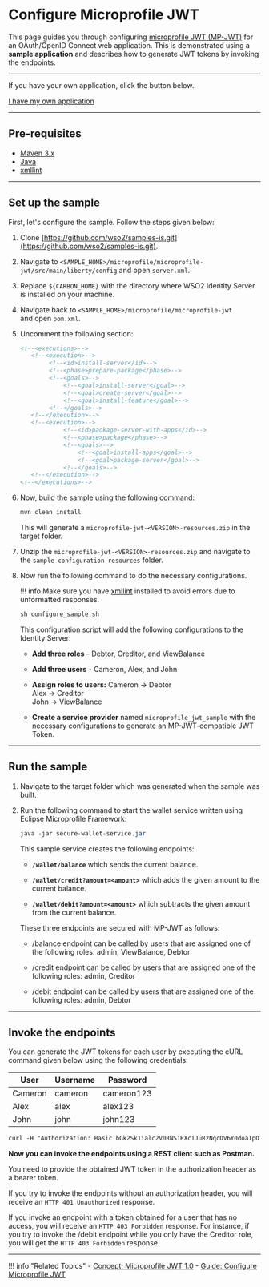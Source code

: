 # Configure Microprofile JWT

This page guides you through configuring [microprofile JWT (MP-JWT)](../../../concepts/authentication/microprofile-jwt/) for an OAuth/OpenID Connect web application. This is demonstrated using a **sample application** and describes how to generate JWT tokens by invoking the endpoints.

----
If you have your own application, click the button below.

<a class="samplebtn_a" href="../../guides/access-delegation/microprofile-jwt"   rel="nofollow noopener">I have my own application</a>

----

## Pre-requisites

- [Maven 3.x](https://maven.apache.org/download.cgi)
- [Java](https://www.oracle.com/java/technologies/javase-downloads.html)
- [xmllint](http://xmlsoft.org/xmllint.html)
    
----

## Set up the sample

First, let's configure the sample. Follow the steps given below:

1.  Clone [https://github.com/wso2/samples-is.git](https://github.com/wso2/samples-is.git).

2.  Navigate to `<SAMPLE_HOME>/microprofile/microprofile-jwt/src/main/liberty/config` and open `server.xml`.

3.  Replace `${CARBON_HOME}` with the directory where WSO2 Identity Server is installed on your machine.

4.  Navigate back to `<SAMPLE_HOME>/microprofile/microprofile-jwt` and open `pom.xml`. 
    
5.  Uncomment the following section:

    ``` xml
    <!--<executions>-->
       <!--<execution>-->
            <!--<id>install-server</id>-->
            <!--<phase>prepare-package</phase>-->
            <!--<goals>-->
                <!--<goal>install-server</goal>-->
                <!--<goal>create-server</goal>-->
                <!--<goal>install-feature</goal>-->
            <!--</goals>-->
       <!--</execution>-->
       <!--<execution>-->
                <!--<id>package-server-with-apps</id>-->
                <!--<phase>package</phase>-->
                <!--<goals>-->
                    <!--<goal>install-apps</goal>-->
                    <!--<goal>package-server</goal>-->
                <!--</goals>-->
       <!--</execution>-->
    <!--</executions>-->
    ```

6.  Now, build the sample using the following command:

    ``` xml
    mvn clean install
    ```

    This will generate a `microprofile-jwt-<VERSION>-resources.zip` in the target folder.

7.  Unzip the `microprofile-jwt-<VERSION>-resources.zip` and navigate to the `sample-configuration-resources` folder.
    
8.  Now run the following command to do the necessary configurations.

    !!! info 
        Make sure you have [xmllint](http://www.xmlsoft.org/downloads.html) installed to avoid errors due to unformatted responses.

    ``` xml
    sh configure_sample.sh
    ```

    This configuration script will add the following configurations to
    the Identity Server:

    -   **Add three roles** - Debtor, Creditor, and ViewBalance

    -   **Add three users** - Cameron, Alex, and John

    -   **Assign roles to users:**
        Cameron -\> Debtor  
        Alex -\> Creditor  
        John -\> ViewBalance

    -   **Create a service provider** named `microprofile_jwt_sample` with the necessary configurations to generate an MP-JWT-compatible JWT Token.

----

## Run the sample

1.  Navigate to the target folder which was generated when the sample
    was built.

2.  Run the following command to start the wallet service written using
    Eclipse Microprofile Framework:

    ``` java
    java -jar secure-wallet-service.jar
    ```

    This sample service creates the following endpoints:

    -   **`/wallet/balance`** which sends the current balance.

    -   **`/wallet/credit?amount=<amount>`** which adds the given amount to the current balance.

    -   **`/wallet/debit?amount=<amount>`** which subtracts the given amount from the current balance.

    These three endpoints are secured with MP-JWT as follows:

    -   /balance endpoint can be called by users that are assigned one of the following roles: admin, ViewBalance, Debtor

    -   /credit endpoint can be called by users that are assigned one of the following roles: admin, Creditor

    -   /debit endpoint can be called by users that are assigned one of the following roles: admin, Debtor

-----

## Invoke the endpoints

You can generate the JWT tokens for each user by executing the cURL
command given below using the following credentials:

| User    | Username | Password   |
|---------|----------|------------|
| Cameron | cameron  | cameron123 |
| Alex    | alex     | alex123    |
| John    | john     | john123    |

``` xml
curl -H "Authorization: Basic bGk2Sk1ialc2V0RNS1RXc1JuR2NqcDV6Y0doaTpOTUIzRUFmeGg0WXZTVHFiYjNpTWtvbmdBSGpX" -H "Content-Type: application/x-www-form-urlencoded" -k -d "grant_type=password&username=<username>&password=<password>&scope=openid" https://localhost:9443/oauth2/token
```

**Now you can invoke the endpoints using a REST client such as Postman.**

You need to provide the obtained JWT token in the authorization header as a bearer token.

If you try to invoke the endpoints without an authorization header, you will receive an `HTTP 401 Unauthorized` response.

If you invoke an endpoint with a token obtained for a user that has no access, you will receive an `HTTP 403 Forbidden` response. For instance, if you try to invoke the /debit endpoint while you only have the Creditor role, you will get the `HTTP 403 Forbidden` response.

---

!!! info "Related Topics"
    - [Concept: Microprofile JWT 1.0](../../../concepts/authentication/microprofile-jwt/)
    - [Guide: Configure Microprofile JWT](../../../guides/access-delegation/microprofile-jwt/)